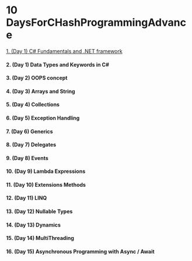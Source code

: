 # 10 DaysForCHashProgrammingAdvance



[1.  (Day 1) C# Fundamentals and .NET framework ](./Fundamentals.md)
#### 2.  (Day 1) Data Types and Keywords in C#
#### 3.  (Day 2) OOPS concept
#### 4.  (Day 3) Arrays and String
#### 5.  (Day 4) Collections
#### 6.  (Day 5) Exception Handling
#### 7.  (Day 6) Generics
#### 8.  (Day 7) Delegates
#### 9.  (Day 8) Events
#### 10. (Day 9) Lambda Expressions
#### 11. (Day 10) Extensions Methods
#### 12. (Day 11) LINQ
#### 13. (Day 12) Nullable Types
#### 14. (Day 13) Dynamics
#### 15. (Day 14) MultiThreading
#### 16. (Day 15) Asynchronous Programming with Async / Await
